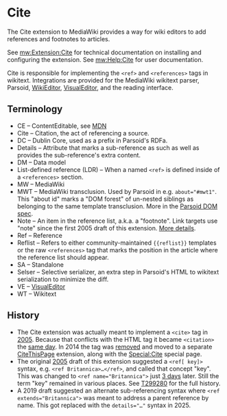# Cite

The Cite extension to MediaWiki provides a way for wiki editors to add references and footnotes to articles.

See [mw:Extension:Cite] for technical documentation on installing and configuring the extension.  See [mw:Help:Cite] for user documentation.

Cite is responsible for implementing the `<ref>` and `<references>` tags in wikitext.  Integrations are provided for the MediaWiki wikitext parser, Parsoid, [WikiEditor], [VisualEditor], and the reading interface.

## Terminology

* CE – ContentEditable, see [MDN](https://developer.mozilla.org/en-US/docs/Web/HTML/Reference/Global_attributes/contenteditable)
* Cite – Citation, the act of referencing a source.
* DC – Dublin Core, used as a prefix in Parsoid's RDFa.
* Details – Attribute that marks a sub-reference as such as well as provides the sub-reference's extra content.
* DM – Data model
* List-defined reference (LDR) – When a named `<ref>` is defined inside of a `<references>` section.
* MW – MediaWiki
* MWT – MediaWiki transclusion. Used by Parsoid in e.g. `about="#mwt1"`. This "about id" marks a "DOM forest" of un-nested siblings as belonging to the same template transclusion. More in the [Parsoid DOM spec](https://www.mediawiki.org/wiki/Specs/HTML/2.8.0#DOM_Ranges).
* Note – An item in the reference list, a.k.a. a "footnote". Link targets use "note" since the first 2005 draft of this extension. [More details](docs/backlink-anchor-format.md).
* Ref – Reference
* Reflist – Refers to either community-maintained `{{reflist}}` templates or the raw `<references>` tag that marks the position in the article where the reference list should appear.
* SA – Standalone
* Selser – Selective serializer, an extra step in Parsoid's HTML to wikitext serialization to minimize the diff.
* VE – [VisualEditor]
* WT – Wikitext

## History
* The Cite extension was actually meant to implement a `<cite>` tag in [2005](https://phabricator.wikimedia.org/rECITfcbbd70a). Because that conflicts with the HTML tag it became `<citation>` the [same day](https://phabricator.wikimedia.org/rECIT2e67b02c). In 2014 the tag was [removed](https://gerrit.wikimedia.org/r/149593) and moved to a separate [CiteThisPage](https://www.mediawiki.org/wiki/Extension:CiteThisPage) extension, along with the [Special:Cite](https://www.mediawiki.org/wiki/Special:CiteThisPage/Extension:CiteThisPage) special page.
* The original [2005](https://phabricator.wikimedia.org/rECITb714bf09) draft of this extension suggested a `<ref[ key]>` syntax, e.g. `<ref Britannica>…</ref>`, and called that concept "key". This was changed to `<ref name="Britannica">` just [3 days](https://phabricator.wikimedia.org/rECITb2711042) later. Still the term "key" remained in various places. See [T299280](https://phabricator.wikimedia.org/T299280#9384546) for the full history.
* A 2019 draft suggested an alternate sub-referencing syntax where `<ref extends="Britannica">` was meant to address a parent reference by name. This got replaced with the `details="…"` syntax in 2025.

[mw:Extension:Cite]: https://www.mediawiki.org/wiki/Special:MyLanguage/Extension:Cite
[mw:Help:Cite]: https://www.mediawiki.org/wiki/Special:MyLanguage/Help:Cite
[VisualEditor]: https://www.mediawiki.org/wiki/Special:MyLanguage/Extension:VisualEditor
[WikiEditor]: https://www.mediawiki.org/wiki/Special:MyLanguage/Extension:WikiEditor
